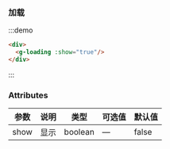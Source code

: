 ### 加载

:::demo
```html
<div>
  <g-loading :show="true"/>
</div>

```
:::

### Attributes
| 参数      | 说明          | 类型      | 可选值                           | 默认值  |
|---------- |-------------- |---------- |--------------------------------  |-------- |
| show     | 显示           | boolean | — | false |